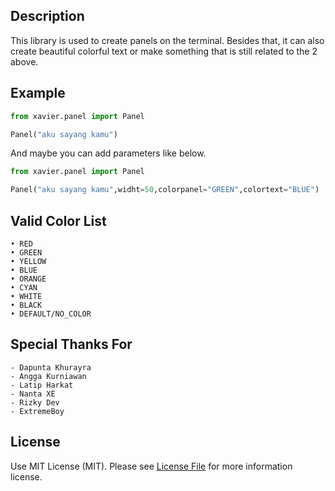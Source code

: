 ## Description
This library is used to create panels on the terminal. Besides that, it can also create beautiful colorful text or make something that is still related to the 2 above.

## Example
```python
from xavier.panel import Panel

Panel("aku sayang kamu")
```
And maybe you can add parameters like below.

```python
from xavier.panel import Panel

Panel("aku sayang kamu",widht=50,colorpanel="GREEN",colortext="BLUE")
```

## Valid Color List
```
• RED
• GREEN
• YELLOW
• BLUE
• ORANGE
• CYAN
• WHITE
• BLACK
• DEFAULT/NO_COLOR
```

## Special Thanks For
```
- Dapunta Khurayra
- Angga Kurniawan
- Latip Harkat
- Nanta XE
- Rizky Dev
- ExtremeBoy
```

## License
Use MIT License (MIT). Please see [License File](https://github.com/Fall-Xavier/xavier/blob/main/LICENSE) for more information license.
